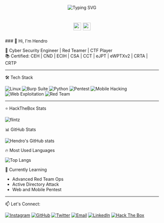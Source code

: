 <!-- ASCII header -->
<p align="center">
  <img src="https://readme-typing-svg.demolab.com?font=Fira+Code&size=24&duration=3000&pause=500&color=00FF00&center=true&vCenter=true&width=435&lines=%24+whoami;cyber+security+enthusiast;red+teamer;CTF+player" alt="Typing SVG" />
</p>
<h1 align="center"><img src="https://www.animatedimages.org/data/media/562/animated-hacker-image-0021.gif" width="25" />  <img src="https://www.animatedimages.org/data/media/562/animated-hacker-image-0021.gif" width="25" /></h1>
### 👋 Hi, I'm Hendro 

🚀 Cyber Security Engineer | Red Teamer | CTF Player  
📚 Certified: CEH | CND | ECIH | CSA | CCT | eJPT | eWPTXv2 | CRTA | CRTP

---

🛠️ Tech Stack

![Linux](https://img.shields.io/badge/Linux-FCC624?style=for-the-badge&logo=linux&logoColor=black)
![Burp Suite](https://img.shields.io/badge/Burp_Suite-FF6600?style=for-the-badge&logo=burp-suite&logoColor=white)
![Python](https://img.shields.io/badge/Python-3776AB?style=for-the-badge&logo=python&logoColor=white) 
![Pentest](https://img.shields.io/badge/Pentest-000000?style=for-the-badge&logo=gnometerminal&logoColor=white)
![Mobile Hacking](https://img.shields.io/badge/Mobile_Hacking-25D366?style=for-the-badge&logo=android&logoColor=white)
![Web Exploitation](https://img.shields.io/badge/Web_Exploitation-00599C?style=for-the-badge&logo=w3c&logoColor=white)
![Red Team](https://img.shields.io/badge/Red_Team-FF0000?style=for-the-badge&logo=raspberrypi&logoColor=white)


---

⭐ HackTheBox Stats

![flintz](https://www.hackthebox.com/badge/image/1932568)


📊 GitHub Stats

![Hendro's GitHub stats](https://github-readme-stats.vercel.app/api?username=muhammadhendro&show_icons=true&theme=radical)


🔥 Most Used Languages

![Top Langs](https://github-readme-stats.vercel.app/api/top-langs/?username=muhammadhendro&layout=compact&theme=radical)

🧠 Currently Learning

- Advanced Red Team Ops
- Active Directory Attack
- Web and Mobile Pentest

---

📫 Let's Connect:

[![Instagram](https://img.shields.io/badge/@hendrojun-E4405F?style=for-the-badge&logo=instagram&logoColor=white)](https://instagram.com/hendrojun)
[![GitHub](https://img.shields.io/badge/GitHub-%23181717.svg?style=for-the-badge&logo=github&logoColor=white)](https://github.com/muhammadhendro)
[![Twitter](https://img.shields.io/badge/Twitter-%231DA1F2.svg?style=for-the-badge&logo=twitter&logoColor=white)](https://x.com/hendro_jun)
[![Email](https://img.shields.io/badge/Email-%23D14836.svg?style=for-the-badge&logo=gmail&logoColor=white)](mailto:muhammadhendro88@gmail.com)
[![LinkedIn](https://img.shields.io/badge/LinkedIn-%230A66C2.svg?style=for-the-badge&logo=linkedin&logoColor=white)](https://www.linkedin.com/in/muhammad-hendro/)
[![Hack The Box](https://img.shields.io/badge/-HackTheBox-111?style=for-the-badge&logo=HackTheBox&logoColor=white)](https://app.hackthebox.com/profile/1932568)
